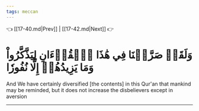 ```yaml
---
tags: meccan
---
```


👈 [[17-40.md|Prev]] | [[17-42.md|Next]] 👉

# وَلَقَدۡ صَرَّفۡنَا فِي هَٰذَا ٱلۡقُرۡءَانِ لِيَذَّكَّرُواْ وَمَا يَزِيدُهُمۡ إِلَّا نُفُورٗا

And We have certainly diversified [the contents] in this Qur'an that mankind may be reminded, but it does not increase the disbelievers except in aversion

---

